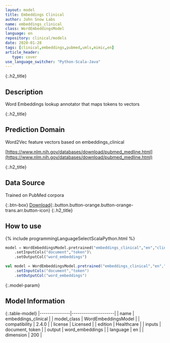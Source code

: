 ```yaml
---
layout: model
title: Embeddings Clinical
author: John Snow Labs
name: embeddings_clinical
class: WordEmbeddingsModel
language: en
repository: clinical/models
date: 2020-01-28
tags: [clinical,embeddings,pubmed,umls,mimic,en]
article_header:
   type: cover
use_language_switcher: "Python-Scala-Java"
---
```


{:.h2_title}
## Description
Word Embeddings lookup annotator that maps tokens to vectors  


{:.h2_title}
## Prediction Domain
Word2Vec feature vectors based on embeddings_clinical

[https://www.nlm.nih.gov/databases/download/pubmed_medline.html](https://www.nlm.nih.gov/databases/download/pubmed_medline.html)

{:.h2_title}
## Data Source
Trained on PubMed corpora

{:.btn-box}
[Download](https://s3.amazonaws.com/auxdata.johnsnowlabs.com/clinical/models/embeddings_clinical_en_2.4.0_2.4_1580237286004.zip){:.button.button-orange.button-orange-trans.arr.button-icon}
{:.h2_title}
## How to use 
<div class="tabs-box" markdown="1">

{% include programmingLanguageSelectScalaPython.html %}

```python
model = WordEmbeddingsModel.pretrained("embeddings_clinical","en","clinical/models")\
	.setInputCols("document","token")\
	.setOutputCol("word_embeddings")
```

```scala
val model = WordEmbeddingsModel.pretrained("embeddings_clinical","en","clinical/models")
	.setInputCols("document","token")
	.setOutputCol("word_embeddings")
```
</div>



{:.model-param}
## Model Information

{:.table-model}
|---------------|---------------------|
| name          | embeddings_clinical |
| model_class   | WordEmbeddingsModel |
| compatibility | 2.4.0               |
| license       | Licensed            |
| edition       | Healthcare          |
| inputs        | document, token     |
| output        | word_embeddings     |
| language      | en                  |
| dimension     | 200                 |

